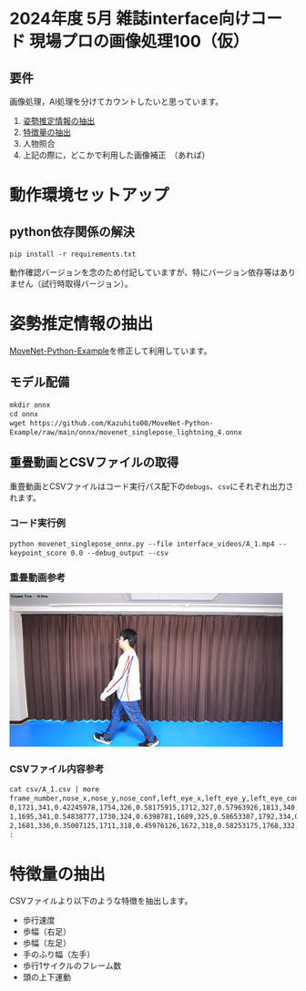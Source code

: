 # 2024年度 5月 雑誌interface向けコード 現場プロの画像処理100（仮）

## 要件

画像処理，AI処理を分けてカウントしたいと思っています。

1. [姿勢推定情報の抽出](#姿勢推定情報の抽出)
2. [特徴量の抽出](#特徴量の抽出)
3. 人物照合
4. 上記の際に，どこかで利用した画像補正　（あれば）

# 動作環境セットアップ

## python依存関係の解決
```
pip install -r requirements.txt
```
動作確認バージョンを念のため付記していますが、特にバージョン依存等はありません（試行時取得バージョン）。

# 姿勢推定情報の抽出

[MoveNet-Python-Example](https://github.com/Kazuhito00/MoveNet-Python-Example)を修正して利用しています。

## モデル配備
```
mkdir onnx
cd onnx
wget https://github.com/Kazuhito00/MoveNet-Python-Example/raw/main/onnx/movenet_singlepose_lightning_4.onnx
```

## 重畳動画とCSVファイルの取得
重畳動画とCSVファイルはコード実行パス配下の`debugs`、`csv`にそれぞれ出力されます。

### コード実行例
```
python movenet_singlepose_onnx.py --file interface_videos/A_1.mp4 --keypoint_score 0.0 --debug_output --csv
```

### 重畳動画参考

![img.png](img.png)

### CSVファイル内容参考
```
cat csv/A_1.csv | more
frame_number,nose_x,nose_y,nose_conf,left_eye_x,left_eye_y,left_eye_conf,right_eye_x,right_eye_y,right_eye_conf,left_ear_x,left_ear_y,left_ear_conf,right_ear_x,right_ear_y,right_ear_conf,left_shoulder_x,left_shoulder_y,left_shoulder_conf,right_shoulder_x,right_shoulder_y,right_shoulder_conf,left_elbow_x,left_elbow_y,left_elbow_conf,right_elbow_x,right_elbow_y,right_elbow_conf,left_wrist_x,left_wrist_y,left_wrist_conf,right_wrist_x,right_wrist_y,right_wrist_conf,left_hip_x,left_hip_y,left_hip_conf,right_hip_x,right_hip_y,right_hip_conf,left_knee_x,left_knee_y,left_knee_conf,right_knee_x,right_knee_y,right_knee_conf,left_ankle_x,left_ankle_y,left_ankle_conf,right_ankle_x,right_ankle_y,right_ankle_conf
0,1721,341,0.42245978,1754,326,0.58175915,1712,327,0.57963926,1813,340,0.53507954,1718,339,0.34348637,1860,441,0.46571508,1676,438,0.47710404,1847,576,0.38557935,1638,550,0.4466851,1835,677,0.20385751,1607,635,0.46187034,1774,676,0.49937767,1697,670,0.42545134,1686,841,0.5424488,1723,835,0.39171275,1650,1020,0.54304403,1855,951,0.45132017
1,1695,341,0.54838777,1730,324,0.6398781,1689,325,0.58653307,1792,334,0.56611574,1699,333,0.36779,1837,439,0.4850201,1666,425,0.3702311,1846,581,0.42863387,1637,543,0.34322596,1795,695,0.29519293,1606,633,0.43505612,1754,677,0.5251442,1672,671,0.5427353,1709,849,0.58842784,1703,837,0.3515209,1667,1032,0.4859239,1796,955,0.48823303
2,1681,336,0.35007125,1711,318,0.45976126,1672,318,0.58253175,1768,332,0.6261512,1674,326,0.28464645,1798,434,0.3731395,1660,423,0.58527696,1856,574,0.35121065,1624,538,0.24173298,1803,697,0.3472525,1591,617,0.47504622,1737,677,0.5850502,1636,667,0.5085149,1692,843,0.5882794,1652,832,0.4899592,1675,1017,0.45458704,1759,943,0.46876293
:
```

# 特徴量の抽出

CSVファイルより以下のような特徴を抽出します。

- 歩行速度
- 歩幅（右足）
- 歩幅（左足）
- 手のふり幅（左手）
- 歩行1サイクルのフレーム数
- 頭の上下運動

